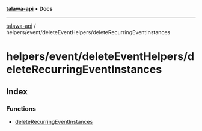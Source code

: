 [**talawa-api**](../../../../README.md) • **Docs**

***

[talawa-api](../../../../modules.md) / helpers/event/deleteEventHelpers/deleteRecurringEventInstances

# helpers/event/deleteEventHelpers/deleteRecurringEventInstances

## Index

### Functions

- [deleteRecurringEventInstances](functions/deleteRecurringEventInstances.md)

